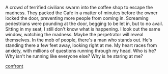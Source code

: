 A crowd of terrified civilians swarm into the coffee shop to escape the madness. They packed the Cafe in a matter of minutes before the owner locked the door, preventing more people from coming in. Screaming pedestrians were pounding at the door, begging to be let in, but to no avail. Sitting in my seat, I still don't know what is happening. I look out the same window, watching the madness. Maybe the perpetrator will reveal themselves. In the mob of people, there's a man who stands out. He's standing there a few feet away, looking right at me. My heart races from anxiety, with millions of questions running through my head. Who is he? Why isn't he running like everyone else? Why is he staring at me?

[confront](/confront.md)